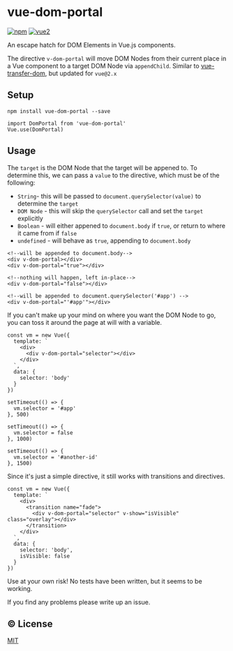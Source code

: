 # vue-dom-portal

[![npm](https://img.shields.io/npm/v/vue-dom-portal.svg)](https://www.npmjs.com/package/vue-dom-portal)
[![vue2](https://img.shields.io/badge/vue-2.x-brightgreen.svg)](https://vuejs.org/)

An escape hatch for DOM Elements in Vue.js components.

The directive `v-dom-portal` will move DOM Nodes from their current place in a Vue component to a target DOM Node via `appendChild`.
Similar to [vue-transfer-dom](https://github.com/rhyzx/vue-transfer-dom), but updated for `vue@2.x`

## Setup

```
npm install vue-dom-portal --save
```


```
import DomPortal from 'vue-dom-portal'
Vue.use(DomPortal)
```




## Usage


The `target` is the DOM Node that the target will be appened to.
To determine this, we can pass a `value` to the directive,
which must be of the following:

- `String`- this will be passed to `document.querySelector(value)` to determine the `target`
- `DOM Node` - this will skip the `querySelector` call and set the `target` explicitly
- `Boolean` - will either appened to `document.body` if `true`, or return to where it came from if `false`
- `undefined` - will behave as `true`, appending to `document.body`

```
<!--will be appended to document.body-->
<div v-dom-portal></div>
<div v-dom-portal="true"></div>

<!--nothing will happen, left in-place-->
<div v-dom-portal="false"></div>

<!--will be appended to document.querySelector('#app') -->
<div v-dom-portal="'#app'"></div>
```

If you can't make up your mind on where you want the DOM Node to go,
you can toss it around the page at will with a variable.

```
const vm = new Vue({
  template: `
    <div>
      <div v-dom-portal="selector"></div>
    </div>
  `,
  data: {
    selector: 'body'
  }
})

setTimeout(() => {
  vm.selector = '#app'
}, 500)

setTimeout(() => {
  vm.selector = false
}, 1000)

setTimeout(() => {
  vm.selector = '#another-id'
}, 1500)

```

Since it's just a simple directive, it still works with transitions and directives.
```
const vm = new Vue({
  template: `
    <div>
      <transition name="fade">
        <div v-dom-portal="selector" v-show="isVisible" class="overlay"></div>
      </transition>
    </div>
  `,
  data: {
    selector: 'body',
    isVisible: false
  }
})
```

<!--
## :book: Documentation
See [here](http://calebroseland.github.io/vue-dom-portal/)

## :scroll: Changelog
Details changes for each release are documented in the [CHANGELOG.md](https://github.com/calebroseland/vue-dom-portal/blob/dev/CHANGELOG.md).-->

Use at your own risk! No tests have been written, but it seems to be working.

If you find any problems please write up an issue.


## :copyright: License

[MIT](http://opensource.org/licenses/MIT)
